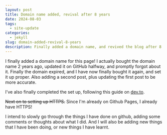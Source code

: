 ```yaml
---
layout: post
title: Domain name added, revival after 8 years
date: 2024-08-03
tags:
  - site-update
categories:
  - jekyll
slug: domain-added-revival-8-years
description: Finally added a domain name, and revived the blog after 8 years.
---
```


I finally added a domain name for this page! I actually bought the domain name 2 years ago, updated it on GitHub halfway, and promptly forgot about it. Finally the domain expired, and I have now finally bought it again, and set it up proper. Also adding a second post, plus updating the first post to be more accurate.

I've also finally completed the set up, following this guide on [dev.to](https://dev.to/aleksandrhovhannisyan/creating-a-personal-website-with-jekyll-and-github-pages-a-comprehensive-guide-3fje#getting-started-with-jekyll).

~~Next on to setting up HTTPS.~~ Since I'm already on Github Pages, I already have HTTPS!

I intend to slowly go through the things I have done on github, adding some comments or thoughts about what I did. And I will also be adding new things that I have been doing, or new things I have learnt.
